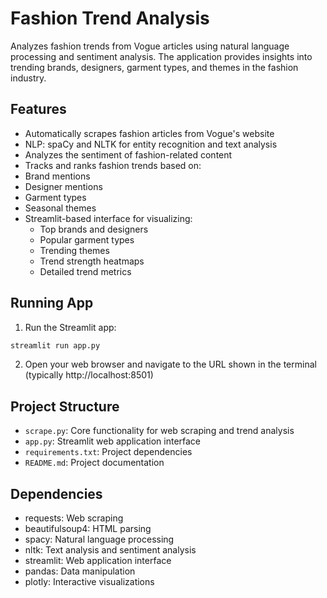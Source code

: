 # Fashion Trend Analysis

Analyzes fashion trends from Vogue articles using natural language processing and sentiment analysis. The application provides insights into trending brands, designers, garment types, and themes in the fashion industry.

## Features

- Automatically scrapes fashion articles from Vogue's website
- NLP: spaCy and NLTK for entity recognition and text analysis
- Analyzes the sentiment of fashion-related content
-  Tracks and ranks fashion trends based on:
  - Brand mentions
  - Designer mentions
  - Garment types
  - Seasonal themes
- Streamlit-based interface for visualizing:
  - Top brands and designers
  - Popular garment types
  - Trending themes
  - Trend strength heatmaps
  - Detailed trend metrics

## Running App

1. Run the Streamlit app:
```bash
streamlit run app.py
```

2. Open your web browser and navigate to the URL shown in the terminal (typically http://localhost:8501)


## Project Structure

- `scrape.py`: Core functionality for web scraping and trend analysis
- `app.py`: Streamlit web application interface
- `requirements.txt`: Project dependencies
- `README.md`: Project documentation

## Dependencies

- requests: Web scraping
- beautifulsoup4: HTML parsing
- spacy: Natural language processing
- nltk: Text analysis and sentiment analysis
- streamlit: Web application interface
- pandas: Data manipulation
- plotly: Interactive visualizations
